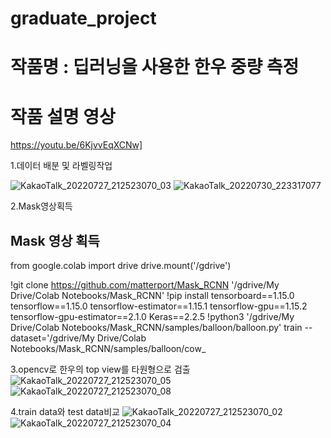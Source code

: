 # graduate_project
# 작품명 : 딥러닝을 사용한 한우 중량 측정

# 작품 설명 영상
https://youtu.be/6KjvvEqXCNw]

1.데이터 배분 및 라벨링작업

![KakaoTalk_20220727_212523070_03](https://user-images.githubusercontent.com/76850241/181916385-f8fc2e54-75d0-4498-abe0-e7311852d83c.jpg)
![KakaoTalk_20220730_223317077](https://user-images.githubusercontent.com/76850241/181916846-9028fb9d-cd6d-4341-87d4-c9d88df34ab4.jpg)

2.Mask영상획득

## Mask 영상 획득
from google.colab import drive
drive.mount('/gdrive')

!git clone https://github.com/matterport/Mask_RCNN '/gdrive/My Drive/Colab Notebooks/Mask_RCNN'
!pip install tensorboard==1.15.0 tensorflow==1.15.0 tensorflow-estimator==1.15.1 tensorflow-gpu==1.15.2 tensorflow-gpu-estimator==2.1.0 Keras==2.2.5 
!python3 '/gdrive/My Drive/Colab Notebooks/Mask_RCNN/samples/balloon/balloon.py' train --dataset='/gdrive/My Drive/Colab Notebooks/Mask_RCNN/samples/balloon/cow_

3.opencv로 한우의 top view를 타원형으로 검출
![KakaoTalk_20220727_212523070_05](https://user-images.githubusercontent.com/76850241/181916423-fc227880-6a05-4c8c-882b-b46be81174e2.jpg)
![KakaoTalk_20220727_212523070_08](https://user-images.githubusercontent.com/76850241/181916428-7b0cbc97-3c40-49aa-83bd-a385e5198dbe.jpg)


4.train data와 test data비교
![KakaoTalk_20220727_212523070_02](https://user-images.githubusercontent.com/76850241/181916432-ec6c304d-6d13-481f-9bf2-b65d04c60d7b.jpg)
![KakaoTalk_20220727_212523070_04](https://user-images.githubusercontent.com/76850241/181916434-9e4bd606-573d-4355-9316-1d9ced9442d8.jpg)
